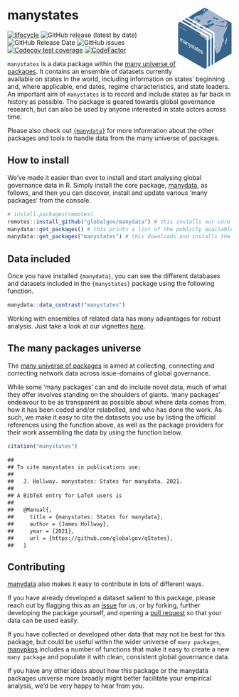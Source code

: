 
# manystates <img src="man/figures/manystates_hexlogo.png" align="right"/>

<!-- badges: start -->

[![lifecycle](https://img.shields.io/badge/lifecycle-experimental-orange.svg)](https://www.tidyverse.org/lifecycle/#experimental)
![GitHub release (latest by
date)](https://img.shields.io/github/v/release/globalgov/manystates)
![GitHub Release
Date](https://img.shields.io/github/release-date/globalgov/manystates)
![GitHub
issues](https://img.shields.io/github/issues-raw/globalgov/manystates)
[![Codecov test
coverage](https://codecov.io/gh/globalgov/manystates/branch/main/graph/badge.svg)](https://app.codecov.io/gh/globalgov/manystates?branch=main)
[![CodeFactor](https://www.codefactor.io/repository/github/globalgov/manystates/badge)](https://www.codefactor.io/repository/github/globalgov/manystates)
<!-- badges: end -->

`manystates` is a data package within the [many universe of
packages](https://github.com/globalgov). It contains an ensemble of
datasets currently available on states in the world, including
information on states’ beginning and, where applicable, end dates,
regime characteristics, and state leaders. An important aim of
`manystates` is to record and include states as far back in history as
possible. The package is geared towards global governance research, but
can also be used by anyone interested in state actors across time.

Please also check out
[`{manydata}`](https://github.com/globalgov/manydata) for more
information about the other packages and tools to handle data from the
many universe of packages.

## How to install

We’ve made it easier than ever to install and start analysing global
governance data in R. Simply install the core package,
[manydata](https://github.com/globalgov/manydata), as follows, and then
you can discover, install and update various ‘many packages’ from the
console.

``` r
# install.packages(remotes)
remotes::install_github("globalgov/manydata") # this installs our core package, the only one you need to do independently
manydata::get_packages() # this prints a list of the publicly available data packages currently available
manydata::get_packages("manystates") # this downloads and installs the named package
```

## Data included

Once you have installed `{manydata}`, you can see the different
databases and datasets included in the `{manystates}` package using the
following function.

``` r
manydata::data_contrast("manystates")
```

Working with ensembles of related data has many advantages for robust
analysis. Just take a look at our vignettes
[here](https://globalgov.github.io/manydata/articles/user.html).

## The many packages universe

The [many universe of packages](https://github.com/globalgov/manydata)
is aimed at collecting, connecting and correcting network data across
issue-domains of global governance.

While some ‘many packages’ can and do include novel data, much of what
they offer involves standing on the shoulders of giants. ‘many packages’
endeavour to be as transparent as possible about where data comes from,
how it has been coded and/or relabelled, and who has done the work. As
such, we make it easy to cite the datasets you use by listing the
official references using the function above, as well as the package
providers for their work assembling the data by using the function
below.

``` r
citation("manystates")
```

    ## 
    ## To cite manystates in publications use:
    ## 
    ##   J. Hollway. manystates: States for manydata. 2021.
    ## 
    ## A BibTeX entry for LaTeX users is
    ## 
    ##   @Manual{,
    ##     title = {manystates: States for manydata},
    ##     author = {James Hollway},
    ##     year = {2021},
    ##     url = {https://github.com/globalgov/qStates},
    ##   }

## Contributing

[manydata](https://github.com/globalgov/manydata/blob/main/.github/CONTRIBUTING.md)
also makes it easy to contribute in lots of different ways.

If you have already developed a dataset salient to this package, please
reach out by flagging this as an
[issue](https://github.com/globalgov/manystates/issues) for us, or by
forking, further developing the package yourself, and opening a [pull
request](https://github.com/globalgov/manystates/pulls) so that your
data can be used easily.

If you have collected or developed other data that may not be best for
this package, but could be useful within the wider universe of
`many packages`, [manypkgs](https://github.com/globalgov/manypkgs)
includes a number of functions that make it easy to create a new
`many package` and populate it with clean, consistent global governance
data.

If you have any other ideas about how this package or the manydata
packages universe more broadly might better facilitate your empirical
analysis, we’d be very happy to hear from you.
